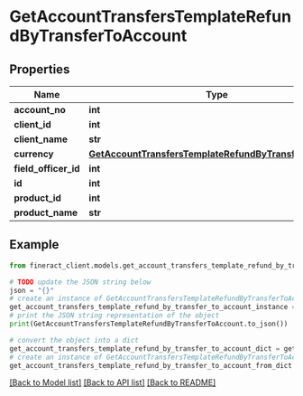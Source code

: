 # GetAccountTransfersTemplateRefundByTransferToAccount


## Properties

Name | Type | Description | Notes
------------ | ------------- | ------------- | -------------
**account_no** | **int** |  | [optional] 
**client_id** | **int** |  | [optional] 
**client_name** | **str** |  | [optional] 
**currency** | [**GetAccountTransfersTemplateRefundByTransferCurrency**](GetAccountTransfersTemplateRefundByTransferCurrency.md) |  | [optional] 
**field_officer_id** | **int** |  | [optional] 
**id** | **int** |  | [optional] 
**product_id** | **int** |  | [optional] 
**product_name** | **str** |  | [optional] 

## Example

```python
from fineract_client.models.get_account_transfers_template_refund_by_transfer_to_account import GetAccountTransfersTemplateRefundByTransferToAccount

# TODO update the JSON string below
json = "{}"
# create an instance of GetAccountTransfersTemplateRefundByTransferToAccount from a JSON string
get_account_transfers_template_refund_by_transfer_to_account_instance = GetAccountTransfersTemplateRefundByTransferToAccount.from_json(json)
# print the JSON string representation of the object
print(GetAccountTransfersTemplateRefundByTransferToAccount.to_json())

# convert the object into a dict
get_account_transfers_template_refund_by_transfer_to_account_dict = get_account_transfers_template_refund_by_transfer_to_account_instance.to_dict()
# create an instance of GetAccountTransfersTemplateRefundByTransferToAccount from a dict
get_account_transfers_template_refund_by_transfer_to_account_from_dict = GetAccountTransfersTemplateRefundByTransferToAccount.from_dict(get_account_transfers_template_refund_by_transfer_to_account_dict)
```
[[Back to Model list]](../README.md#documentation-for-models) [[Back to API list]](../README.md#documentation-for-api-endpoints) [[Back to README]](../README.md)


